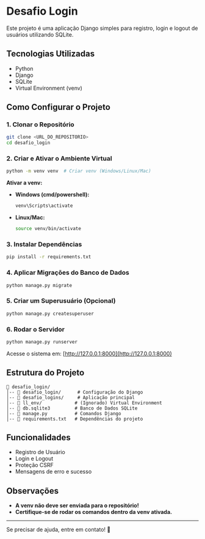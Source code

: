 # Desafio Login

Este projeto é uma aplicação Django simples para registro, login e logout de usuários utilizando SQLite.

## Tecnologias Utilizadas
- Python
- Django
- SQLite
- Virtual Environment (venv)

## Como Configurar o Projeto

### 1. Clonar o Repositório
```bash
git clone <URL_DO_REPOSITORIO>
cd desafio_login
```

### 2. Criar e Ativar o Ambiente Virtual
```bash
python -m venv venv  # Criar venv (Windows/Linux/Mac)
```
**Ativar a venv:**
- **Windows (cmd/powershell):**
  ```bash
  venv\Scripts\activate
  ```
- **Linux/Mac:**
  ```bash
  source venv/bin/activate
  ```

### 3. Instalar Dependências
```bash
pip install -r requirements.txt
```

### 4. Aplicar Migrações do Banco de Dados
```bash
python manage.py migrate
```

### 5. Criar um Superusuário (Opcional)
```bash
python manage.py createsuperuser
```

### 6. Rodar o Servidor
```bash
python manage.py runserver
```

Acesse o sistema em: [http://127.0.0.1:8000](http://127.0.0.1:8000)

## Estrutura do Projeto
```
📂 desafio_login/
│-- 📂 desafio_login/      # Configuração do Django
│-- 📂 desafio_logins/     # Aplicação principal
│-- 📂 ll_env/            # (Ignorado) Virtual Environment
│-- 📂 db.sqlite3         # Banco de Dados SQLite
│-- 📜 manage.py          # Comandos Django
│-- 📜 requirements.txt   # Dependências do projeto
```

## Funcionalidades
- Registro de Usuário
- Login e Logout
- Proteção CSRF
- Mensagens de erro e sucesso

## Observações
- **A venv não deve ser enviada para o repositório!**
- **Certifique-se de rodar os comandos dentro da venv ativada.**

---
Se precisar de ajuda, entre em contato! 🚀

